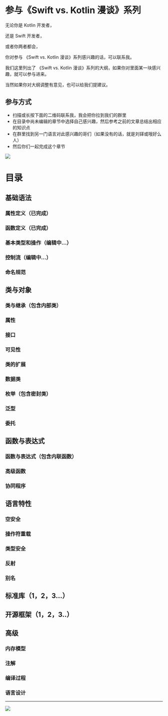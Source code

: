 # 参与《Swift vs. Kotlin 漫谈》系列

无论你是 Kotlin 开发者，

还是 Swift 开发者，

或者你两者都会，

你对参与 《Swift vs. Kotlin 漫谈》系列感兴趣的话，可以联系我。

我们这里列出了 《Swift vs. Kotlin 漫谈》系列的大纲，如果你对里面某一块感兴趣，就可以参与进来。

当然如果你对大纲调整有意见，也可以给我们提建议。

## 参与方式

- 扫描或长按下面的二维码联系我，我会把你拉到我们的群里
- 在目录中尚未编辑的章节中选择自己感兴趣，然后参考之前的文章总结出相应的知识点
- 在群里找到另一门语言对此感兴趣的哥们（如果没有的话，就是刘铎或哦好么人）
- 然后你们一起完成这个章节

![](http://7xpox6.com1.z0.glb.clouddn.com/WechatIMG616.jpeg?imageview2/2/w/720)

# 目录

## 基础语法

### 属性定义（已完成）
### 函数定义（已完成）
### 基本类型和操作（编辑中...）
### 控制流（编辑中...）
### 命名规范

## 类与对象

### 类与继承（包含内部类）
### 属性
### 接口
### 可见性
### 类的扩展
### 数据类
### 枚举（包含密封类）
### 泛型
### 委托

## 函数与表达式

### 函数与表达式（包含内联函数）
### 高级函数
### 协同程序

## 语言特性

### 空安全
### 操作符重载
### 类型安全
### 反射
### 别名

## 标准库（1，2，3...）
## 开源框架（1，2，3..）

## 高级

### 内存模型
### 注解
### 编译过程
### 语言设计


---

![](http://7xpox6.com1.z0.glb.clouddn.com/kotlin-three-wechat.jpg)